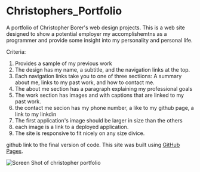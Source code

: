 # Christophers_Portfolio

A portfolio of Christopher Borer's web design projects.
This is a web site designed to show a potential employer my accomplishemtns as a programmer and provide some insight into my personality and personal life.

Criteria:
1. Provides a sample of my previous work
2. The design has my name, a subtitle, and the navigation links at the top.
3. Each navigation links take you to one of three sectiions:
   A summary about me, links to my past work, and how to contact me.
4. The about me section has a paragraph explaining my professional goals
5. The work section has images and with captions that are linked to my past work.
6. the contact me secion has my phone number, a like to my github page, a link to 
   my linkdin 
7. The first application's image should be larger in size than the others
8. each image is a link to a deployed application.
9. The site is responsive to fit nicely on any size divice.

github link to the final version of code.
This site was built using [GitHub Pages](https://github.com/cspower5/Christophers_Portfolio).

![Screen Shot of christopher portfolio](Christophers_Portfolio/assets/images/Chris-portfolio-Screen-Shot.png)


